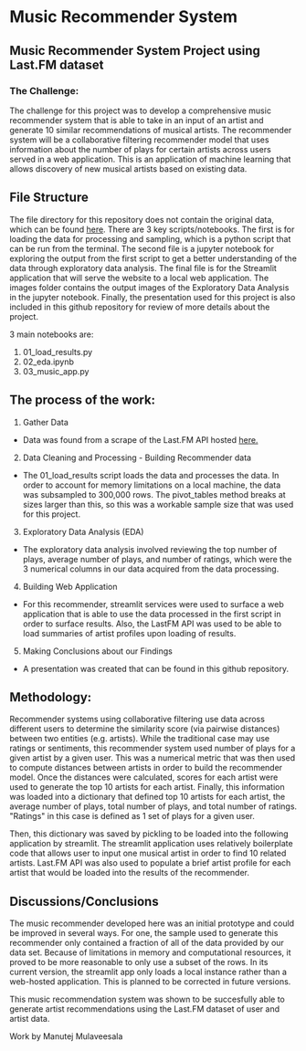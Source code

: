 

# Music Recommender System

## Music Recommender System Project using Last.FM dataset

### The Challenge: 

The challenge for this project was to develop a comprehensive music recommender system that is able to take in an input of an artist and generate 10 similar recommendations of musical artists. The recommender system will be a collaborative filtering recommender model that uses information about the number of plays for certain artists across users served in a web application. This is an application of machine learning that allows discovery of new musical artists based on existing data. 


## File Structure
The file directory for this repository does not contain the original data, which can be found [here](http://ocelma.net/MusicRecommendationDataset/lastfm-360K.html). There are 3 key scripts/notebooks. The first is for loading the data for processing and sampling, which is a python script that can be run from the terminal. The second file is a jupyter notebook for exploring the output from the first script to get a better understanding of the data through exploratory data analysis. The final file is for the Streamlit application that will serve the website to a local web application. The images folder contains the output images of the Exploratory Data Analysis in the jupyter notebook. Finally, the presentation used for this project is also included in this github repository for review of more details about the project.

3 main notebooks are: 

1) 01_load_results.py
2) 02_eda.ipynb
3) 03_music_app.py

## The process of the work:

1) Gather Data 
- Data was found from a scrape of the Last.FM API hosted [here.](http://ocelma.net/MusicRecommendationDataset/lastfm-360K.html)
2) Data Cleaning and Processing - Building Recommender data
- The 01_load_results script loads the data and processes the data. In order to account for memory limitations on a local machine, the data was subsampled to 300,000 rows. The pivot_tables method breaks at sizes larger than this, so this was a workable sample size that was used for this project.
3) Exploratory Data Analysis (EDA)
- The exploratory data analysis involved reviewing the top number of plays, average number of plays, and number of ratings, which were the 3 numerical columns in our data acquired from the data processing. 
4) Building Web Application
- For this recommender, streamlit services were used to surface a web application that is able to use the data processed in the first script in order to surface results. Also, the LastFM API was used to be able to load summaries of artist profiles upon loading of results.
5) Making Conclusions about our Findings
- A presentation was created that can be found in this github repository.

## Methodology:

Recommender systems using collaborative filtering use data across different users to determine the similarity score (via pairwise distances) between two entities (e.g. artists). While the traditional case may use ratings or sentiments, this recommender system used number of plays for a given artist by a given user. This was a numerical metric that was then used to compute distances between artists in order to build the recommender model. Once the distances were calculated, scores for each artist were used to generate the top 10 artists for each artist. Finally, this information was loaded into a dictionary that defined top 10 artists for each artist, the average number of plays, total number of plays, and total number of ratings. "Ratings" in this case is defined as 1 set of plays for a given user. 

Then, this dictionary was saved by pickling to be loaded into the following application by streamlit. The streamlit application uses relatively boilerplate code that allows user to input one musical artist in order to find 10 related artists. Last.FM API was also used to populate a brief artist profile for each artist that would be loaded into the results of the recommender. 


## Discussions/Conclusions

The music recommender developed here was an initial prototype and could be improved in several ways. For one, the sample used to generate this recommender only contained a fraction of all of the data provided by our data set. Because of limitations in memory and computational resources, it proved to be more reasonable to only use a subset of the rows. In its current version, the streamlit app only loads a local instance rather than a web-hosted application. This is planned to be corrected in future versions. 

This music recommendation system was shown to be succesfully able to generate artist recommendations using the Last.FM dataset of user and artist data. 

Work by 
Manutej Mulaveesala

